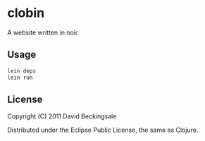 # clobin

A website written in noir. 

## Usage

```bash
lein deps
lein run
```

## License

Copyright (C) 2011 David Beckingsale

Distributed under the Eclipse Public License, the same as Clojure.
